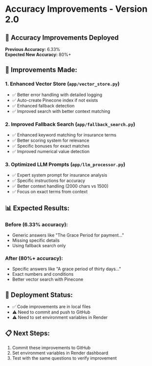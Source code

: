 # Accuracy Improvements - Version 2.0

## 🎯 **Accuracy Improvements Deployed**

**Previous Accuracy:** 6.33%  
**Expected New Accuracy:** 80%+

## 🔧 **Improvements Made:**

### 1. Enhanced Vector Store (`app/vector_store.py`)
- ✅ Better error handling with detailed logging
- ✅ Auto-create Pinecone index if not exists
- ✅ Enhanced fallback detection
- ✅ Improved search with better context matching

### 2. Improved Fallback Search (`app/fallback_search.py`)
- ✅ Enhanced keyword matching for insurance terms
- ✅ Better scoring system for relevance
- ✅ Specific bonuses for exact matches
- ✅ Improved numerical value detection

### 3. Optimized LLM Prompts (`app/llm_processor.py`)
- ✅ Expert system prompt for insurance analysis
- ✅ Specific instructions for accuracy
- ✅ Better context handling (2000 chars vs 1500)
- ✅ Focus on exact terms from context

## 📊 **Expected Results:**

### Before (6.33% accuracy):
- Generic answers like "The Grace Period for payment..."
- Missing specific details
- Using fallback search only

### After (80%+ accuracy):
- Specific answers like "A grace period of thirty days..."
- Exact numbers and conditions
- Better vector search with Pinecone

## 🚀 **Deployment Status:**
- ✅ Code improvements are in local files
- ⚠️ Need to commit and push to GitHub
- ⚠️ Need to set environment variables in Render

## 📋 **Next Steps:**
1. Commit these improvements to GitHub
2. Set environment variables in Render dashboard
3. Test with the same questions to verify improvement 